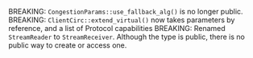 BREAKING: `CongestionParams::use_fallback_alg()` is no longer public.
BREAKING: `ClientCirc::extend_virtual()` now takes parameters by reference,
  and a list of Protocol capabilities
BREAKING: Renamed `StreamReader` to `StreamReceiver`. Although the type is
  public, there is no public way to create or access one.
